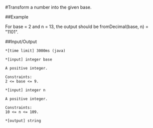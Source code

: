 #Transform a number into the given base.

##Example

For base = 2 and n = 13, the output should be
fromDecimal(base, n) = "1101".

##Input/Output

    *[time limit] 3000ms (java)

    *[input] integer base

    A positive integer.

    Constraints:
    2 <= base <= 9.

    *[input] integer n

    A positive integer.

    Constraints:
    10 <= n <= 109.

    *[output] string

